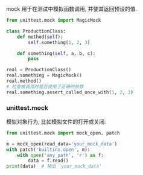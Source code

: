 mock 用于在测试中模拟函数调用, 并使其返回预设的值.

```python
from unittest.mock import MagicMock

class ProductionClass:
    def method(self):
        self.something(1, 2, 3)

    def something(self, a, b, c):
        pass

real = ProductionClass()
real.something = MagicMock()
real.method()
# 检查被调用时是否使用了正确的参数
real.something.assert_called_once_with(1, 2, 3) 
```

### unittest.mock

模拟对象行为, 比如模拟文件的打开或关闭.

```python
from unittest.mock import mock_open, patch

m = mock_open(read_data='your_mock_data')
with patch('builtins.open', m):
    with open('any_path', 'r') as f:
        data = f.read()
print(data)  # 输出 'your_mock_data'
```